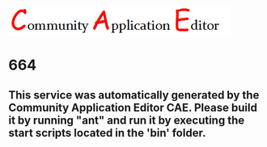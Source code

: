 ![CAE](https://github.com/PhilCAEOrg/microservice-301/blob/master/img/logo.png)  

664
===================


This service was automatically generated by the Community Application Editor CAE. Please build it by running "ant" and run it by executing the start scripts located in the 'bin' folder.
---------------
